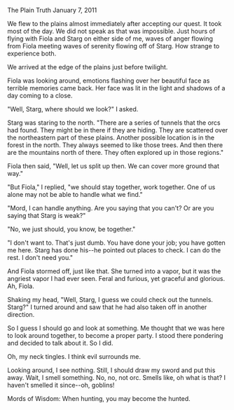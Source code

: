 The Plain Truth
January 7, 2011

We flew to the plains almost immediately after accepting our quest. It took most of the day. We did not speak as that was impossible. Just hours of flying with Fiola and Starg on either side of me, waves of anger flowing from Fiola meeting waves of serenity flowing off of Starg. How strange to experience both.

We arrived at the edge of the plains just before twilight.

Fiola was looking around, emotions flashing over her beautiful face as terrible memories came back. Her face was lit in the light and shadows of a day coming to a close.

"Well, Starg, where should we look?" I asked.

Starg was staring to the north. "There are a series of tunnels that the orcs had found. They might be in there if they are hiding. They are scattered over the northeastern part of these plains. Another possible location is in the forest in the north. They always seemed to like those trees. And then there are the mountains north of there. They often explored up in those regions."

Fiola then said, "Well, let us split up then. We can cover more ground that way."

"But Fiola," I replied, "we should stay together, work together. One of us alone may not be able to handle what we find."

"Mord, I can handle anything. Are you saying that you can't? Or are you saying that Starg is weak?"

"No, we just should, you know, be together."

"I don't want to. That's just dumb. You have done your job; you have gotten me here. Starg has done his--he pointed out places to check. I can do the rest. I  don't need you."

And Fiola stormed off, just like that. She turned into a vapor, but it was the angriest vapor I had ever seen. Feral and furious, yet graceful and glorious. Ah, Fiola.

Shaking my head, "Well, Starg, I guess we could check out the tunnels. Starg?" I turned around and saw that he had also taken off in another direction.

So I guess I should go and look at something. Me thought that we was here to look around together, to become a proper party. I stood there pondering and decided to talk about it. So I did.

Oh, my neck tingles. I think evil surrounds me.

Looking around, I see nothing. Still, I should draw my sword and put this away. Wait, I smell something. No, no, not orc. Smells like, oh what is that? I haven't smelled it since--oh, goblins!

Mords of Wisdom: When hunting, you may become the hunted.